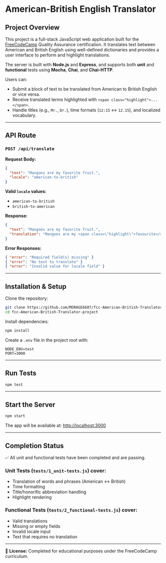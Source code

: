 # American-British English Translator

## Project Overview

This project is a full-stack JavaScript web application built for the [FreeCodeCamp](https://www.freecodecamp.org/) Quality Assurance certification. It translates text between American and British English using well-defined dictionaries and provides a user interface to perform and highlight translations.

The server is built with **Node.js** and **Express**, and supports both **unit** and **functional** tests using **Mocha**, **Chai**, and **Chai-HTTP**.

Users can:

- Submit a block of text to be translated from American to British English or vice versa.
- Receive translated terms highlighted with `<span class="highlight">...</span>`.
- Handle titles (e.g., `Mr.`, `Dr.`), time formats (`12:15` ↔ `12.15`), and localized vocabulary.

---

## API Route

### `POST /api/translate`

**Request Body:**
```json
{
  "text": "Mangoes are my favorite fruit.",
  "locale": "american-to-british"
}
```

**Valid `locale` values:**
- `american-to-british`
- `british-to-american`

**Response:**
```json
{
  "text": "Mangoes are my favorite fruit.",
  "translation": "Mangoes are my <span class=\"highlight\">favourite</span> fruit."
}
```

**Error Responses:**
```json
{ "error": "Required field(s) missing" }
{ "error": "No text to translate" }
{ "error": "Invalid value for locale field" }
```

---

## Installation & Setup

Clone the repository:
```bash
git clone https://github.com/MORAGE6607/fcc-American-British-Translator-project.git
cd fcc-American-British-Translator-project
```

Install dependencies:
```bash
npm install
```

Create a `.env` file in the project root with:
```env
NODE_ENV=test
PORT=3000
```

---

## Run Tests

```bash
npm test
```

---

## Start the Server

```bash
npm start
```

The app will be available at: [http://localhost:3000](http://localhost:3000)

---

## Completion Status

✅ All unit and functional tests have been completed and are passing.

### Unit Tests (`tests/1_unit-tests.js`) cover:
- Translation of words and phrases (American ↔ British)
- Time formatting
- Title/honorific abbreviation handling
- Highlight rendering

### Functional Tests (`tests/2_functional-tests.js`) cover:
- Valid translations
- Missing or empty fields
- Invalid locale input
- Text that requires no translation

---

📄 **License:** Completed for educational purposes under the FreeCodeCamp curriculum.
